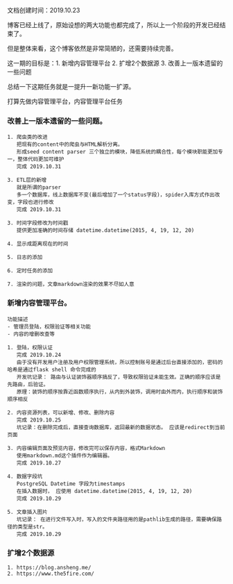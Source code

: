 文档创建时间：2019.10.23

博客已经上线了，原始设想的两大功能也都完成了，所以上一个阶段的开发已经结束了。

但是整体来看，这个博客依然是非常简陋的，还需要持续完善。

这一期的目标是：1. 新增内容管理平台 2. 扩增2个数据源 3. 改善上一版本遗留的一些问题
    
总结一下这期任务就是一提升一新功能一扩源。

打算先做内容管理平台，内容管理平台任务

### 改善上一版本遗留的一些问题。

    1. 爬虫类的改进
       把现有的content中的爬虫与HTML解析分离。
       形成seed content parser 三个独立的模块，降低系统的耦合性，每个模块职能更加专一，整体代码更加可维护
       完成 2019.10.31  
    
    3. ETL层的新增
       就是所谓的parser
       多一个数据库，线上数据库不变(最后增加了一个status字段)，spider入库方式作出改变，字段也进行修改
       完成 2019.10.31
       
    3. 时间字段修改为时间戳
       提供更加准确的时间存储 datetime.datetime(2015, 4, 19, 12, 20)
       
    4. 显示成距离现在的时间

    5. 日志的添加
    
    6. 定时任务的添加
    
    7. 渲染的问题，文章markdown渲染的效果不尽如人意
    
### 新增内容管理平台。

    功能描述 
    - 管理员登陆，权限验证等相关功能
    - 内容的增删改查等
    
    1. 登陆，权限认证
       完成 2019.10.24  
       由于没有开发用户注册及用户权限管理系统，所以控制账号是通过后台直接添加的，密码的哈希是通过flask shell 命令完成的
       开发坑记录： 路由与认证装饰器顺序搞反了，导致权限验证未能生效。正确的顺序应该是先路由，后验证。
       原理：装饰的顺序按靠近函数顺序执行，从内到外装饰，调用时由外而内，执行顺序和装饰顺序相反
   
    2. 内容资源列表，可以新增、修改、删除内容
       完成 2019.10.25
       坑记录：在删除完成后，直接查询数据库，返回最新的数据状态。 应该是redirect到当前页面
       
    3. 内容编辑页面及预览内容，修改完可以保存内容，格式Markdown  
       使用markdown.md这个插件作为编辑器。
       完成 2019.10.27
       
    4. 数据字段坑
       PostgreSQL Datetime 字段为timestamps
       在插入数据时， 应使用 datetime.datetime(2015, 4, 19, 12, 20)
       完成 2019.10.29
       
    5. 文章插入图片
       坑记录： 在进行文件写入时，写入的文件夹路径用的是pathlib生成的路径，需要确保路径的类型是str。
       完成 2019.10.29
        
### 扩增2个数据源

    1. https://blog.ansheng.me/
    2. https://www.the5fire.com/
    




   
   
